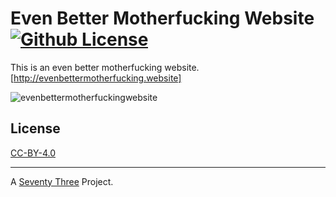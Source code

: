 Even Better Motherfucking Website [![Github License](https://img.shields.io/github/license/setetres/evenbettermotherfuckingwebsite.svg)](https://github.com/setetres/evenbettermotherfuckingwebsite/blob/master/LICENSE)
=================================

This is an even better motherfucking website. [http://evenbettermotherfucking.website]

![evenbettermotherfuckingwebsite](http://files.setetres.st/img/evenbettermotherfuckingwebsite-desktop.png?v=2&raw=true)

License
-------

[CC-BY-4.0]

-------

A [Seventy Three] Project.

[Seventy Three]: http://setetres.st
[http://evenbettermotherfucking.website]: http://evenbettermotherfucking.website
[CC-BY-4.0]: http://creativecommons.org/licenses/by/4.0
